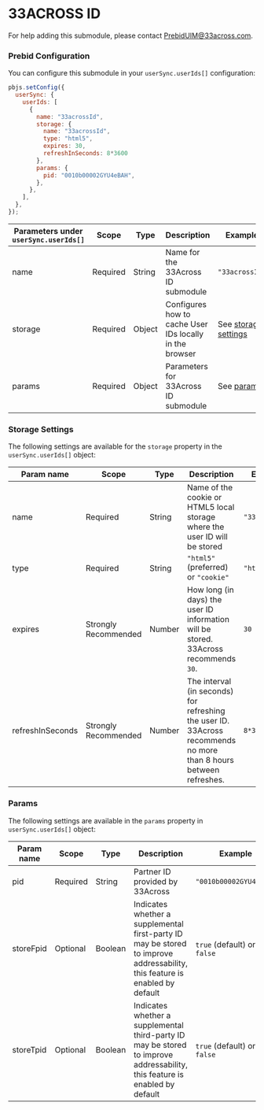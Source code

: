 # 33ACROSS ID

For help adding this submodule, please contact [PrebidUIM@33across.com](PrebidUIM@33across.com).

### Prebid Configuration

You can configure this submodule in your `userSync.userIds[]` configuration:

```javascript
pbjs.setConfig({
  userSync: {
    userIds: [
      {
        name: "33acrossId",
        storage: {
          name: "33acrossId",
          type: "html5",
          expires: 30,
          refreshInSeconds: 8*3600
        },
        params: {
          pid: "0010b00002GYU4eBAH",
        },
      },
    ],
  },
});
```

| Parameters under `userSync.userIds[]` | Scope    | Type   | Description                 | Example                                   |
| ---| --- | --- | --- | --- |
| name | Required | String | Name for the 33Across ID submodule | `"33acrossId"` |                                 |
| storage                          | Required | Object | Configures how to cache User IDs locally in the browser | See [storage settings](#storage-settings) |
| params                           | Required | Object | Parameters for 33Across ID submodule | See [params](#params)                     |

### Storage Settings

The following settings are available for the `storage` property in the `userSync.userIds[]` object:

| Param name | Scope | Type | Description | Example   |
| --- | --- | --- | --- | --- |
| name | Required | String| Name of the cookie or HTML5 local storage where the user ID will be stored | `"33acrossId"` |
| type | Required | String | `"html5"` (preferred)  or `"cookie"` | `"html5"` |
| expires | Strongly Recommended | Number | How long (in days) the user ID information will be stored. 33Across recommends `30`. | `30` |
| refreshInSeconds | Strongly Recommended | Number | The interval (in seconds) for refreshing the user ID. 33Across recommends no more than 8 hours between refreshes. | `8*3600` |

### Params

The following settings are available in the `params` property in `userSync.userIds[]` object:

| Param name | Scope | Type | Description | Example |
| --- | --- | --- | --- | --- |
| pid | Required | String | Partner ID provided by 33Across | `"0010b00002GYU4eBAH"` |
| storeFpid | Optional | Boolean | Indicates whether a supplemental first-party ID may be stored to improve addressability, this feature is enabled by default | `true` (default) or `false` |
| storeTpid | Optional | Boolean | Indicates whether a supplemental third-party ID may be stored to improve addressability, this feature is enabled by default | `true` (default) or `false` |
